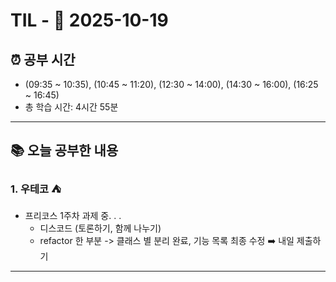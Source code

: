 # TIL - 📅 2025-10-19

## ⏰ 공부 시간
- (09:35 ~ 10:35), (10:45 ~ 11:20), (12:30 ~ 14:00), (14:30 ~ 16:00), (16:25 ~ 16:45)
- 총 학습 시간: 4시간 55분

---

## 📚 오늘 공부한 내용
### 1. 우테코 ⛺
- 프리코스 1주차 과제 중. . .
  - 디스코드 (토론하기, 함께 나누기)
  - refactor 한 부분
    -> 클래스 별 분리 완료, 기능 목록 최종 수정 ➡️ 내일 제출하기

---
